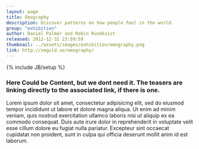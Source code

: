 ```yaml
---
layout: page
title: Emography
description: Discover patterns on how people feel in the world.
group: "exhibition"
author: Daniel Palmér and Robin Rundkvist
released: 2012-12-31 23:59:59
thumbnail: ../assets/images/exhibition/emography.png
link: http://vmguld.se/emography/
---
```

{% include JB/setup %}

### Here Could be Content, but we dont need it. The teasers are linking directly to the associated link, if there is one.
Lorem ipsum dolor sit amet, consectetur adipisicing elit, sed do eiusmod tempor incididunt ut labore et dolore magna aliqua. Ut enim ad minim veniam, quis nostrud exercitation ullamco laboris nisi ut aliquip ex ea commodo consequat. Duis aute irure dolor in reprehenderit in voluptate velit esse cillum dolore eu fugiat nulla pariatur. Excepteur sint occaecat cupidatat non proident, sunt in culpa qui officia deserunt mollit anim id est laborum.